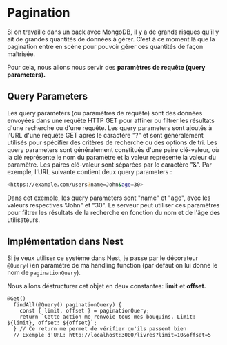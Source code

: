 # Pagination

Si on travaille dans un back avec MongoDB, il y a de grands risques qu’il y ait de grandes quantités de données à gérer. C’est à ce moment là que la pagination entre en scène pour pouvoir gérer ces quantités de façon maîtrisée.

Pour cela, nous allons nous servir des **paramètres de requête (query parameters).**

## Query Parameters

Les query parameters (ou paramètres de requête) sont des données envoyées dans une requête HTTP GET pour affiner ou filtrer les résultats d'une recherche ou d'une requête. Les query parameters sont ajoutés à l'URL d'une requête GET après le caractère "?" et sont généralement utilisés pour spécifier des critères de recherche ou des options de tri.
Les query parameters sont généralement constitués d'une paire clé-valeur, où la clé représente le nom du paramètre et la valeur représente la valeur du paramètre. Les paires clé-valeur sont séparées par le caractère "&". Par exemple, l'URL suivante contient deux query parameters :

```bash
<https://example.com/users?name=John&age=30>
```

Dans cet exemple, les query parameters sont "name" et "age", avec les valeurs respectives "John" et "30". Le serveur peut utiliser ces paramètres pour filtrer les résultats de la recherche en fonction du nom et de l'âge des utilisateurs.

## Implémentation dans Nest

Si je veux utiliser ce système dans Nest, je passe par le décorateur `@Query()`en paramètre de ma handling function (par défaut on lui donne le nom de `paginationQuery`).

Nous allons déstructurer cet objet en deux constantes: **limit** et **offset.**

```tsx
@Get()
  findAll(@Query() paginationQuery) {
    const { limit, offset } = paginationQuery;
    return `Cette action me renvoie tous mes bouquins. Limit: ${limit}, offset: ${offset}`;
  } // Ce return me permet de vérifier qu'ils passent bien
  // Exemple d'URL: http://localhost:3000/livres?limit=10&offset=5
```